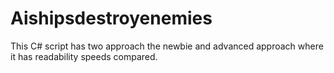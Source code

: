 # Aishipsdestroyenemies
This C# script has two approach the newbie and advanced approach where it has readability speeds compared.

